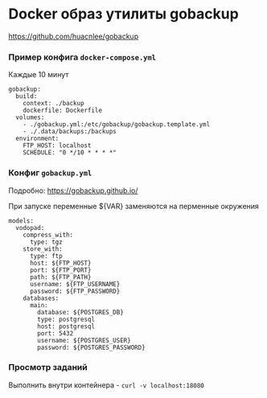 # Docker образ утилиты gobackup

https://github.com/huacnlee/gobackup

### Пример конфига `docker-compose.yml`
Каждые 10 минут
```
gobackup:
  build:
    context: ./backup
    dockerfile: Dockerfile
  volumes: 
    - ./gobackup.yml:/etc/gobackup/gobackup.template.yml 
    - ./.data/backups:/backups
  environment:
    FTP_HOST: localhost
    SCHEDULE: "0 */10 * * * *"
```

### Конфиг `gobackup.yml` 
Подробно: https://gobackup.github.io/

При запуске переменные ${VAR} заменяются на перменные окружения

```
models:
  vodopad:
    compress_with:
      type: tgz
    store_with:
      type: ftp
      host: ${FTP_HOST}
      port: ${FTP_PORT}
      path: ${FTP_PATH}
      username: ${FTP_USERNAME}
      password: ${FTP_PASSWORD}
    databases:
      main:
        database: ${POSTGRES_DB}
        type: postgresql
        host: postgresql
        port: 5432
        username: ${POSTGRES_USER}
        password: ${POSTGRES_PASSWORD}
  ```

### Просмотр заданий
Выполнить внутри контейнера - `curl -v localhost:18080`
